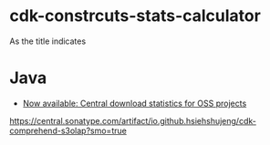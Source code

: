 # cdk-constrcuts-stats-calculator
As the title indicates


# Java
* [Now available: Central download statistics for OSS projects](https://www.sonatype.com/blog/2010/12/now-available-central-download-statistics-for-oss-projects)


https://central.sonatype.com/artifact/io.github.hsiehshujeng/cdk-comprehend-s3olap?smo=true